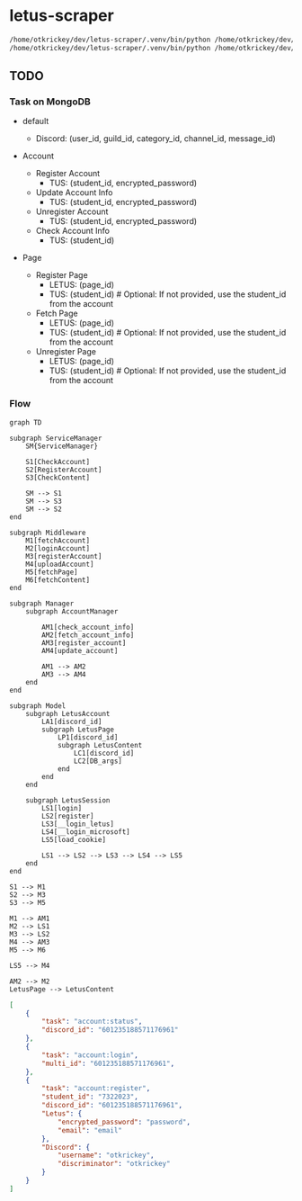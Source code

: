 # letus-scraper

```bash
/home/otkrickey/dev/letus-scraper/.venv/bin/python /home/otkrickey/dev/letus-scraper/main.py -l info -e 1
/home/otkrickey/dev/letus-scraper/.venv/bin/python /home/otkrickey/dev/letus-scraper/main.py -s checkAccount -d 601235188571176961 -l info -e 1098772108579962950:1099020068198809610
```

## TODO

### Task on MongoDB

- default

  - Discord: (user_id, guild_id, category_id, channel_id, message_id)

- Account

  - Register Account
    - TUS: (student_id, encrypted_password)
  - Update Account Info
    - TUS: (student_id, encrypted_password)
  - Unregister Account
    - TUS: (student_id, encrypted_password)
  - Check Account Info
    - TUS: (student_id)

- Page
  - Register Page
    - LETUS: (page_id)
    - TUS: (student_id) # Optional: If not provided, use the student_id from the account
  - Fetch Page
    - LETUS: (page_id)
    - TUS: (student_id) # Optional: If not provided, use the student_id from the account
  - Unregister Page
    - LETUS: (page_id)
    - TUS: (student_id) # Optional: If not provided, use the student_id from the account

### Flow

```mermaid
graph TD

subgraph ServiceManager
    SM{ServiceManager}

    S1[CheckAccount]
    S2[RegisterAccount]
    S3[CheckContent]

    SM --> S1
    SM --> S3
    SM --> S2
end

subgraph Middleware
    M1[fetchAccount]
    M2[loginAccount]
    M3[registerAccount]
    M4[uploadAccount]
    M5[fetchPage]
    M6[fetchContent]
end

subgraph Manager
    subgraph AccountManager

        AM1[check_account_info]
        AM2[fetch_account_info]
        AM3[register_account]
        AM4[update_account]

        AM1 --> AM2
        AM3 --> AM4
    end
end

subgraph Model
    subgraph LetusAccount
        LA1[discord_id]
        subgraph LetusPage
            LP1[discord_id]
            subgraph LetusContent
                LC1[discord_id]
                LC2[DB_args]
            end
        end
    end

    subgraph LetusSession
        LS1[login]
        LS2[register]
        LS3[__login_letus]
        LS4[__login_microsoft]
        LS5[load_cookie]

        LS1 --> LS2 --> LS3 --> LS4 --> LS5
    end
end

S1 --> M1
S2 --> M3
S3 --> M5

M1 --> AM1
M2 --> LS1
M3 --> LS2
M4 --> AM3
M5 --> M6

LS5 --> M4

AM2 --> M2
LetusPage --> LetusContent
```

```json
[
    {
        "task": "account:status",
        "discord_id": "601235188571176961"
    },
    {
        "task": "account:login",
        "multi_id": "601235188571176961",
    },
    {
        "task": "account:register",
        "student_id": "7322023",
        "discord_id": "601235188571176961",
        "Letus": {
            "encrypted_password": "password",
            "email": "email"
        },
        "Discord": {
            "username": "otkrickey",
            "discriminator": "otkrickey"
        }
    }
]





```
